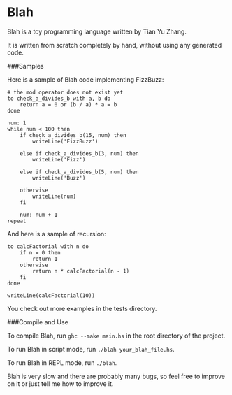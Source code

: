 Blah
====

Blah is a toy programming language written by Tian Yu Zhang.

It is written from scratch completely by hand, without using any generated code.

###Samples

Here is a sample of Blah code implementing FizzBuzz:

    # the mod operator does not exist yet
    to check_a_divides_b with a, b do
        return a = 0 or (b / a) * a = b
    done

    num: 1
    while num < 100 then
        if check_a_divides_b(15, num) then
            writeLine('FizzBuzz')

        else if check_a_divides_b(3, num) then
            writeLine('Fizz')

        else if check_a_divides_b(5, num) then
            writeLine('Buzz')

        otherwise
            writeLine(num)
        fi

        num: num + 1
    repeat

And here is a sample of recursion:

    to calcFactorial with n do
        if n = 0 then
            return 1
        otherwise
            return n * calcFactorial(n - 1)
        fi
    done

    writeLine(calcFactorial(10))

You check out more examples in the tests directory.

###Compile and Use

To compile Blah, run `ghc --make main.hs` in the root directory of the project.

To run Blah in script mode, run `./blah your_blah_file.hs`.

To run Blah in REPL mode, run `./blah`.

Blah is very slow and there are probably many bugs, so feel free to improve on it or just tell me how to improve it.


